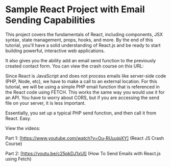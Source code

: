 # Sample React Project with Email Sending Capabilities

This project covers the fundamentals of React, including components, JSX syntax, state management, props, hooks, and more. By the end of this tutorial, you'll have a solid understanding of React.js and be ready to start building powerful, interactive web applications.

It also gives you the ability add an email send function to the previously created contact form. You can view the crash course on this URL:

Since React is JavaScript and does not process emails like server-side code (PHP, Node, etc), we have to make a call to an external location. For this tutorial, we will be using a simple PHP email function that is referenced in the React code using FETCH. This works the same way you would use it for an API. You have to worry about CORS, but if you are accessing the send file on your server, it is less important.

Essentially, you set up a typical PHP send function, and then call it from React. Easy.

View the videos:

Part 1: [https://www.youtube.com/watch?v=Ou-RUuujpXY] (React JS Crash Course)

Part 2: [https://youtu.be/c25pkDJ1xUI] (How To Send Emails with React.js using Fetch)
